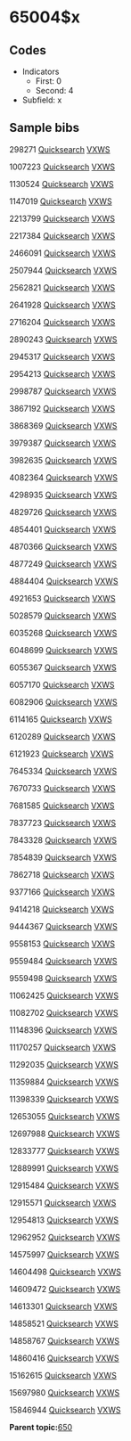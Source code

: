 # 65004$x

## Codes

-   Indicators
    -   First: 0
    -   Second: 4
-   Subfield: x

## Sample bibs

298271 [Quicksearch](https://search.library.yale.edu/catalog/298271) [VXWS](http://prodorbis.library.yale.edu:7014/vxws/GetHoldingsService?bibId=298271)

1007223 [Quicksearch](https://search.library.yale.edu/catalog/1007223) [VXWS](http://prodorbis.library.yale.edu:7014/vxws/GetHoldingsService?bibId=1007223)

1130524 [Quicksearch](https://search.library.yale.edu/catalog/1130524) [VXWS](http://prodorbis.library.yale.edu:7014/vxws/GetHoldingsService?bibId=1130524)

1147019 [Quicksearch](https://search.library.yale.edu/catalog/1147019) [VXWS](http://prodorbis.library.yale.edu:7014/vxws/GetHoldingsService?bibId=1147019)

2213799 [Quicksearch](https://search.library.yale.edu/catalog/2213799) [VXWS](http://prodorbis.library.yale.edu:7014/vxws/GetHoldingsService?bibId=2213799)

2217384 [Quicksearch](https://search.library.yale.edu/catalog/2217384) [VXWS](http://prodorbis.library.yale.edu:7014/vxws/GetHoldingsService?bibId=2217384)

2466091 [Quicksearch](https://search.library.yale.edu/catalog/2466091) [VXWS](http://prodorbis.library.yale.edu:7014/vxws/GetHoldingsService?bibId=2466091)

2507944 [Quicksearch](https://search.library.yale.edu/catalog/2507944) [VXWS](http://prodorbis.library.yale.edu:7014/vxws/GetHoldingsService?bibId=2507944)

2562821 [Quicksearch](https://search.library.yale.edu/catalog/2562821) [VXWS](http://prodorbis.library.yale.edu:7014/vxws/GetHoldingsService?bibId=2562821)

2641928 [Quicksearch](https://search.library.yale.edu/catalog/2641928) [VXWS](http://prodorbis.library.yale.edu:7014/vxws/GetHoldingsService?bibId=2641928)

2716204 [Quicksearch](https://search.library.yale.edu/catalog/2716204) [VXWS](http://prodorbis.library.yale.edu:7014/vxws/GetHoldingsService?bibId=2716204)

2890243 [Quicksearch](https://search.library.yale.edu/catalog/2890243) [VXWS](http://prodorbis.library.yale.edu:7014/vxws/GetHoldingsService?bibId=2890243)

2945317 [Quicksearch](https://search.library.yale.edu/catalog/2945317) [VXWS](http://prodorbis.library.yale.edu:7014/vxws/GetHoldingsService?bibId=2945317)

2954213 [Quicksearch](https://search.library.yale.edu/catalog/2954213) [VXWS](http://prodorbis.library.yale.edu:7014/vxws/GetHoldingsService?bibId=2954213)

2998787 [Quicksearch](https://search.library.yale.edu/catalog/2998787) [VXWS](http://prodorbis.library.yale.edu:7014/vxws/GetHoldingsService?bibId=2998787)

3867192 [Quicksearch](https://search.library.yale.edu/catalog/3867192) [VXWS](http://prodorbis.library.yale.edu:7014/vxws/GetHoldingsService?bibId=3867192)

3868369 [Quicksearch](https://search.library.yale.edu/catalog/3868369) [VXWS](http://prodorbis.library.yale.edu:7014/vxws/GetHoldingsService?bibId=3868369)

3979387 [Quicksearch](https://search.library.yale.edu/catalog/3979387) [VXWS](http://prodorbis.library.yale.edu:7014/vxws/GetHoldingsService?bibId=3979387)

3982635 [Quicksearch](https://search.library.yale.edu/catalog/3982635) [VXWS](http://prodorbis.library.yale.edu:7014/vxws/GetHoldingsService?bibId=3982635)

4082364 [Quicksearch](https://search.library.yale.edu/catalog/4082364) [VXWS](http://prodorbis.library.yale.edu:7014/vxws/GetHoldingsService?bibId=4082364)

4298935 [Quicksearch](https://search.library.yale.edu/catalog/4298935) [VXWS](http://prodorbis.library.yale.edu:7014/vxws/GetHoldingsService?bibId=4298935)

4829726 [Quicksearch](https://search.library.yale.edu/catalog/4829726) [VXWS](http://prodorbis.library.yale.edu:7014/vxws/GetHoldingsService?bibId=4829726)

4854401 [Quicksearch](https://search.library.yale.edu/catalog/4854401) [VXWS](http://prodorbis.library.yale.edu:7014/vxws/GetHoldingsService?bibId=4854401)

4870366 [Quicksearch](https://search.library.yale.edu/catalog/4870366) [VXWS](http://prodorbis.library.yale.edu:7014/vxws/GetHoldingsService?bibId=4870366)

4877249 [Quicksearch](https://search.library.yale.edu/catalog/4877249) [VXWS](http://prodorbis.library.yale.edu:7014/vxws/GetHoldingsService?bibId=4877249)

4884404 [Quicksearch](https://search.library.yale.edu/catalog/4884404) [VXWS](http://prodorbis.library.yale.edu:7014/vxws/GetHoldingsService?bibId=4884404)

4921653 [Quicksearch](https://search.library.yale.edu/catalog/4921653) [VXWS](http://prodorbis.library.yale.edu:7014/vxws/GetHoldingsService?bibId=4921653)

5028579 [Quicksearch](https://search.library.yale.edu/catalog/5028579) [VXWS](http://prodorbis.library.yale.edu:7014/vxws/GetHoldingsService?bibId=5028579)

6035268 [Quicksearch](https://search.library.yale.edu/catalog/6035268) [VXWS](http://prodorbis.library.yale.edu:7014/vxws/GetHoldingsService?bibId=6035268)

6048699 [Quicksearch](https://search.library.yale.edu/catalog/6048699) [VXWS](http://prodorbis.library.yale.edu:7014/vxws/GetHoldingsService?bibId=6048699)

6055367 [Quicksearch](https://search.library.yale.edu/catalog/6055367) [VXWS](http://prodorbis.library.yale.edu:7014/vxws/GetHoldingsService?bibId=6055367)

6057170 [Quicksearch](https://search.library.yale.edu/catalog/6057170) [VXWS](http://prodorbis.library.yale.edu:7014/vxws/GetHoldingsService?bibId=6057170)

6082906 [Quicksearch](https://search.library.yale.edu/catalog/6082906) [VXWS](http://prodorbis.library.yale.edu:7014/vxws/GetHoldingsService?bibId=6082906)

6114165 [Quicksearch](https://search.library.yale.edu/catalog/6114165) [VXWS](http://prodorbis.library.yale.edu:7014/vxws/GetHoldingsService?bibId=6114165)

6120289 [Quicksearch](https://search.library.yale.edu/catalog/6120289) [VXWS](http://prodorbis.library.yale.edu:7014/vxws/GetHoldingsService?bibId=6120289)

6121923 [Quicksearch](https://search.library.yale.edu/catalog/6121923) [VXWS](http://prodorbis.library.yale.edu:7014/vxws/GetHoldingsService?bibId=6121923)

7645334 [Quicksearch](https://search.library.yale.edu/catalog/7645334) [VXWS](http://prodorbis.library.yale.edu:7014/vxws/GetHoldingsService?bibId=7645334)

7670733 [Quicksearch](https://search.library.yale.edu/catalog/7670733) [VXWS](http://prodorbis.library.yale.edu:7014/vxws/GetHoldingsService?bibId=7670733)

7681585 [Quicksearch](https://search.library.yale.edu/catalog/7681585) [VXWS](http://prodorbis.library.yale.edu:7014/vxws/GetHoldingsService?bibId=7681585)

7837723 [Quicksearch](https://search.library.yale.edu/catalog/7837723) [VXWS](http://prodorbis.library.yale.edu:7014/vxws/GetHoldingsService?bibId=7837723)

7843328 [Quicksearch](https://search.library.yale.edu/catalog/7843328) [VXWS](http://prodorbis.library.yale.edu:7014/vxws/GetHoldingsService?bibId=7843328)

7854839 [Quicksearch](https://search.library.yale.edu/catalog/7854839) [VXWS](http://prodorbis.library.yale.edu:7014/vxws/GetHoldingsService?bibId=7854839)

7862718 [Quicksearch](https://search.library.yale.edu/catalog/7862718) [VXWS](http://prodorbis.library.yale.edu:7014/vxws/GetHoldingsService?bibId=7862718)

9377166 [Quicksearch](https://search.library.yale.edu/catalog/9377166) [VXWS](http://prodorbis.library.yale.edu:7014/vxws/GetHoldingsService?bibId=9377166)

9414218 [Quicksearch](https://search.library.yale.edu/catalog/9414218) [VXWS](http://prodorbis.library.yale.edu:7014/vxws/GetHoldingsService?bibId=9414218)

9444367 [Quicksearch](https://search.library.yale.edu/catalog/9444367) [VXWS](http://prodorbis.library.yale.edu:7014/vxws/GetHoldingsService?bibId=9444367)

9558153 [Quicksearch](https://search.library.yale.edu/catalog/9558153) [VXWS](http://prodorbis.library.yale.edu:7014/vxws/GetHoldingsService?bibId=9558153)

9559484 [Quicksearch](https://search.library.yale.edu/catalog/9559484) [VXWS](http://prodorbis.library.yale.edu:7014/vxws/GetHoldingsService?bibId=9559484)

9559498 [Quicksearch](https://search.library.yale.edu/catalog/9559498) [VXWS](http://prodorbis.library.yale.edu:7014/vxws/GetHoldingsService?bibId=9559498)

11062425 [Quicksearch](https://search.library.yale.edu/catalog/11062425) [VXWS](http://prodorbis.library.yale.edu:7014/vxws/GetHoldingsService?bibId=11062425)

11082702 [Quicksearch](https://search.library.yale.edu/catalog/11082702) [VXWS](http://prodorbis.library.yale.edu:7014/vxws/GetHoldingsService?bibId=11082702)

11148396 [Quicksearch](https://search.library.yale.edu/catalog/11148396) [VXWS](http://prodorbis.library.yale.edu:7014/vxws/GetHoldingsService?bibId=11148396)

11170257 [Quicksearch](https://search.library.yale.edu/catalog/11170257) [VXWS](http://prodorbis.library.yale.edu:7014/vxws/GetHoldingsService?bibId=11170257)

11292035 [Quicksearch](https://search.library.yale.edu/catalog/11292035) [VXWS](http://prodorbis.library.yale.edu:7014/vxws/GetHoldingsService?bibId=11292035)

11359884 [Quicksearch](https://search.library.yale.edu/catalog/11359884) [VXWS](http://prodorbis.library.yale.edu:7014/vxws/GetHoldingsService?bibId=11359884)

11398339 [Quicksearch](https://search.library.yale.edu/catalog/11398339) [VXWS](http://prodorbis.library.yale.edu:7014/vxws/GetHoldingsService?bibId=11398339)

12653055 [Quicksearch](https://search.library.yale.edu/catalog/12653055) [VXWS](http://prodorbis.library.yale.edu:7014/vxws/GetHoldingsService?bibId=12653055)

12697988 [Quicksearch](https://search.library.yale.edu/catalog/12697988) [VXWS](http://prodorbis.library.yale.edu:7014/vxws/GetHoldingsService?bibId=12697988)

12833777 [Quicksearch](https://search.library.yale.edu/catalog/12833777) [VXWS](http://prodorbis.library.yale.edu:7014/vxws/GetHoldingsService?bibId=12833777)

12889991 [Quicksearch](https://search.library.yale.edu/catalog/12889991) [VXWS](http://prodorbis.library.yale.edu:7014/vxws/GetHoldingsService?bibId=12889991)

12915484 [Quicksearch](https://search.library.yale.edu/catalog/12915484) [VXWS](http://prodorbis.library.yale.edu:7014/vxws/GetHoldingsService?bibId=12915484)

12915571 [Quicksearch](https://search.library.yale.edu/catalog/12915571) [VXWS](http://prodorbis.library.yale.edu:7014/vxws/GetHoldingsService?bibId=12915571)

12954813 [Quicksearch](https://search.library.yale.edu/catalog/12954813) [VXWS](http://prodorbis.library.yale.edu:7014/vxws/GetHoldingsService?bibId=12954813)

12962952 [Quicksearch](https://search.library.yale.edu/catalog/12962952) [VXWS](http://prodorbis.library.yale.edu:7014/vxws/GetHoldingsService?bibId=12962952)

14575997 [Quicksearch](https://search.library.yale.edu/catalog/14575997) [VXWS](http://prodorbis.library.yale.edu:7014/vxws/GetHoldingsService?bibId=14575997)

14604498 [Quicksearch](https://search.library.yale.edu/catalog/14604498) [VXWS](http://prodorbis.library.yale.edu:7014/vxws/GetHoldingsService?bibId=14604498)

14609472 [Quicksearch](https://search.library.yale.edu/catalog/14609472) [VXWS](http://prodorbis.library.yale.edu:7014/vxws/GetHoldingsService?bibId=14609472)

14613301 [Quicksearch](https://search.library.yale.edu/catalog/14613301) [VXWS](http://prodorbis.library.yale.edu:7014/vxws/GetHoldingsService?bibId=14613301)

14858521 [Quicksearch](https://search.library.yale.edu/catalog/14858521) [VXWS](http://prodorbis.library.yale.edu:7014/vxws/GetHoldingsService?bibId=14858521)

14858767 [Quicksearch](https://search.library.yale.edu/catalog/14858767) [VXWS](http://prodorbis.library.yale.edu:7014/vxws/GetHoldingsService?bibId=14858767)

14860416 [Quicksearch](https://search.library.yale.edu/catalog/14860416) [VXWS](http://prodorbis.library.yale.edu:7014/vxws/GetHoldingsService?bibId=14860416)

15162615 [Quicksearch](https://search.library.yale.edu/catalog/15162615) [VXWS](http://prodorbis.library.yale.edu:7014/vxws/GetHoldingsService?bibId=15162615)

15697980 [Quicksearch](https://search.library.yale.edu/catalog/15697980) [VXWS](http://prodorbis.library.yale.edu:7014/vxws/GetHoldingsService?bibId=15697980)

15846944 [Quicksearch](https://search.library.yale.edu/catalog/15846944) [VXWS](http://prodorbis.library.yale.edu:7014/vxws/GetHoldingsService?bibId=15846944)

**Parent topic:**[650](../../tags/650/650.md)

